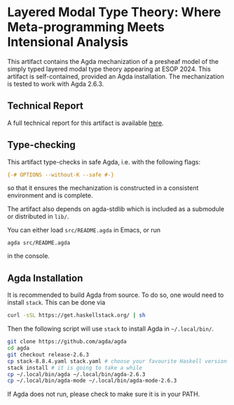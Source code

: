 # Layered Modal Type Theory: Where Meta-programming Meets Intensional Analysis

This artifact contains the Agda mechanization of a presheaf model of the simply typed
layered modal type theory appearing at ESOP 2024. This artifact is self-contained, 
provided an Agda installation. The mechanization is tested to work with Agda 2.6.3.

## Technical Report

A full technical report for this artifact is available
[here](https://arxiv.org/abs/2305.06548). 

## Type-checking

This artifact type-checks in safe Agda, i.e. with the following flags:

```agda
{-# OPTIONS --without-K --safe #-}
```

so that it ensures the mechanization is constructed in a consistent environment and is
complete.

The artifact also depends on agda-stdlib which is included as a submodule or
distributed in `lib/`. 

You can either load `src/README.agda` in Emacs, or run

```
agda src/README.agda
```

in the console.

## Agda Installation

It is recommended to build Agda from source. To do so, one would need to install
`stack`. This can be done via

``` bash
curl -sSL https://get.haskellstack.org/ | sh
```

Then the following script will use `stack` to install Agda in `~/.local/bin/`.

``` bash
git clone https://github.com/agda/agda
cd agda
git checkout release-2.6.3
cp stack-8.8.4.yaml stack.yaml # choose your favourite Haskell version
stack install # it is going to take a while
cp ~/.local/bin/agda ~/.local/bin/agda-2.6.3
cp ~/.local/bin/agda-mode ~/.local/bin/agda-mode-2.6.3
```

If Agda does not run, please check to make sure it is in your PATH.
